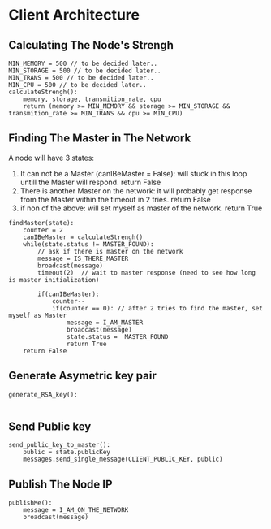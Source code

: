 # Client Architecture

## Calculating The Node's Strengh
```
MIN_MEMORY = 500 // to be decided later..
MIN_STORAGE = 500 // to be decided later..
MIN_TRANS = 500 // to be decided later..
MIN_CPU = 500 // to be decided later..
calculateStrengh():
	memory, storage, transmition_rate, cpu
	return (memory >= MIN_MEMORY && storage >= MIN_STORAGE && transmition_rate >= MIN_TRANS && cpu >= MIN_CPU)
```
## Finding The Master in The Network
A node will have 3 states:
1. It can not be a Master (canIBeMaster = False): will stuck in this loop untill the Master will respond. 
			return False
2. There is another Master on the network: it will probably get response from the Master within the timeout in 2 tries. return False
3. if non of the above: will set myself as master of the network. return True
```
findMaster(state):
	counter = 2
	canIBeMaster = calculateStrengh()
	while(state.status != MASTER_FOUND):
		// ask if there is master on the network
		message = IS_THERE_MASTER
		broadcast(message)
		timeout(2)  // wait to master response (need to see how long is master initialization)
		
		if(canIBeMaster):
			counter--
			if(counter == 0): // after 2 tries to find the master, set myself as Master
				message = I_AM_MASTER
				broadcast(message)
				state.status =  MASTER_FOUND
				return True
	return False
```
## Generate Asymetric key pair
```
generate_RSA_key():
		
```
## Send Public key
```
send_public_key_to_master():
	public = state.publicKey
	messages.send_single_message(CLIENT_PUBLIC_KEY, public)
```
## Publish The Node IP
```
publishMe():
	message = I_AM_ON_THE_NETWORK
	broadcast(message)
```
